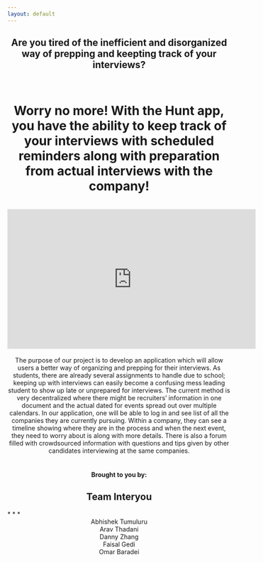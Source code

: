 ```yaml
---
layout: default
---
```

<center> <h2> Are you tired of the inefficient and disorganized way of prepping and keepting track of your interviews? </h2> </center>
<br/>
<center> <h1> Worry no more! With the Hunt app, you have the ability to keep track of your interviews with scheduled reminders along with preparation from actual interviews with the company! </h1> </center>
<br/>


<center><iframe width="560" height="315" src="https://www.youtube.com/embed/y-9noUVZ2jo" frameborder="0" allow="accelerometer; autoplay; encrypted-media; gyroscope; picture-in-picture" allowfullscreen></iframe>
</center>
<br/>

<center>The purpose of our project is to develop an application which will allow users a better way of organizing and prepping for their interviews. As students, there are already several assignments to handle due to school; keeping up with interviews can easily become a confusing mess leading student to show up late or unprepared for interviews. The current method is very decentralized where there might be recruiters’ information in one document and the actual dated for events spread out over multiple calendars. In our application, one will be able to log in and see list of all the companies they are currently pursuing. Within a company, they can see a timeline showing where they are in the process and when the next event, they need to worry about is along with more details. There is also a forum filled with crowdsourced information with questions and tips given by other candidates interviewing at the same companies.</center>
<br/>
<center> <h4> Brought to you by: </h4> </center>
<center> <h2> Team Interyou </h2> </center>
* * *
<center> Abhishek Tumuluru </center>
<center> Arav Thadani </center>
<center> Danny Zhang </center>
<center> Faisal Gedi </center>
<center> Omar Baradei </center>


